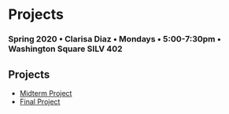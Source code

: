 # Projects

### Spring 2020 • Clarisa Diaz • Mondays • 5:00-7:30pm • Washington Square SILV 402

## Projects

* [Midterm Project](midterm-project.md)
* [Final Project](final-project.md)

